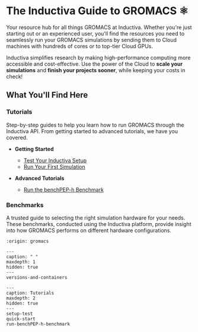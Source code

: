 # The Inductiva Guide to GROMACS ⚛️

Your resource hub for all things GROMACS at Inductiva. Whether you're just starting out or an experienced user, you'll find the resources you need to seamlessly run your GROMACS simulations by sending them to Cloud machines with hundreds of cores or to top-tier Cloud GPUs.

Inductiva simplifies research by making high-performance computing more accessible and cost-effective. Use the power of the Cloud to **scale your simulations** and **finish your projects sooner**, while keeping your costs in check!

## What You'll Find Here

### Tutorials
Step-by-step guides to help you learn how to run GROMACS through the Inductiva API. From getting started to advanced tutorials, we have you covered.

* **Getting Started**
    - [Test Your Inductiva Setup](setup-test)
    - [Run Your First Simulation](quick-start)

* **Advanced Tutorials**
    - [Run the benchPEP-h Benchmark](run-benchPEP-h-benchmark)

### Benchmarks
A trusted guide to selecting the right simulation hardware for your needs. These benchmarks, conducted using the Inductiva platform, provide insight into how GROMACS performs on different hardware configurations.

```{banner}
:origin: gromacs
```

```{toctree}
---
caption: " "
maxdepth: 1
hidden: true
---
versions-and-containers
```

```{toctree}
---
caption: Tutorials
maxdepth: 2
hidden: true
---
setup-test
quick-start
run-benchPEP-h-benchmark
```

